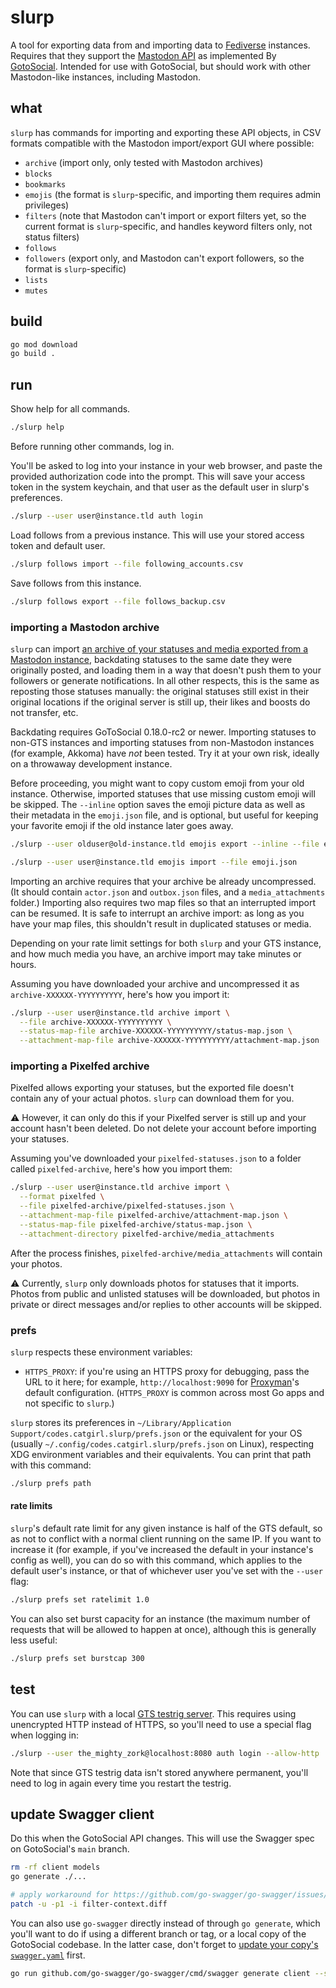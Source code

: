 # slurp

A tool for exporting data from and importing data to [Fediverse](https://en.wikipedia.org/wiki/Fediverse) instances. Requires that they support the [Mastodon API](https://docs.joinmastodon.org/) as implemented By [GotoSocial](https://gotosocial.org/). Intended for use with GotoSocial, but should work with other Mastodon-like instances, including Mastodon.

## what

`slurp` has commands for importing and exporting these API objects, in CSV formats compatible with the Mastodon import/export GUI where possible:

- `archive` (import only, only tested with Mastodon archives)
- `blocks`
- `bookmarks`
- `emojis` (the format is `slurp`-specific, and importing them requires admin privileges)
- `filters` (note that Mastodon can't import or export filters yet, so the current format is `slurp`-specific, and handles keyword filters only, not status filters)
- `follows`
- `followers` (export only, and Mastodon can't export followers, so the format is `slurp`-specific)
- `lists`
- `mutes`

## build

```bash
go mod download
go build .
```

## run

Show help for all commands.

```bash
./slurp help
```

Before running other commands, log in.

You'll be asked to log into your instance in your web browser, and paste the provided authorization code into the prompt. This will save your access token in the system keychain, and that user as the default user in slurp's preferences.

```bash
./slurp --user user@instance.tld auth login
```

Load follows from a previous instance. This will use your stored access token and default user.

```bash
./slurp follows import --file following_accounts.csv
```

Save follows from this instance.

```bash
./slurp follows export --file follows_backup.csv
```

### importing a Mastodon archive

`slurp` can import [an archive of your statuses and media exported from a Mastodon instance](https://docs.joinmastodon.org/user/moving/#export), backdating statuses to the same date they were originally posted, and loading them in a way that doesn't push them to your followers or generate notifications. In all other respects, this is the same as reposting those statuses manually: the original statuses still exist in their original locations if the original server is still up, their likes and boosts do not transfer, etc.

Backdating requires GoToSocial 0.18.0-rc2 or newer. Importing statuses to non-GTS instances and importing statuses from non-Mastodon instances (for example, Akkoma) have *not* been tested. Try it at your own risk, ideally on a throwaway development instance.

Before proceeding, you might want to copy custom emoji from your old instance. Otherwise, imported statuses that use missing custom emoji will be skipped. The `--inline` option saves the emoji picture data as well as their metadata in the `emoji.json` file, and is optional, but useful for keeping your favorite emoji if the old instance later goes away.

```bash
./slurp --user olduser@old-instance.tld emojis export --inline --file emoji.json

./slurp --user user@instance.tld emojis import --file emoji.json
```

Importing an archive requires that your archive be already uncompressed. (It should contain `actor.json` and `outbox.json` files, and a `media_attachments` folder.) Importing also requires two map files so that an interrupted import can be resumed. It is safe to interrupt an archive import: as long as you have your map files, this shouldn't result in duplicated statuses or media.

Depending on your rate limit settings for both `slurp` and your GTS instance, and how much media you have, an archive import may take minutes or hours.

Assuming you have downloaded your archive and uncompressed it as `archive-XXXXXX-YYYYYYYYYY`, here's how you import it:

```bash
./slurp --user user@instance.tld archive import \
  --file archive-XXXXXX-YYYYYYYYYY \
  --status-map-file archive-XXXXXX-YYYYYYYYYY/status-map.json \
  --attachment-map-file archive-XXXXXX-YYYYYYYYYY/attachment-map.json
```

### importing a Pixelfed archive

Pixelfed allows exporting your statuses, but the exported file doesn't contain any of your actual photos. `slurp` can download them for you.

⚠️ However, it can only do this if your Pixelfed server is still up and your account hasn't been deleted. Do not delete your account before importing your statuses.

Assuming you've downloaded your `pixelfed-statuses.json` to a folder called `pixelfed-archive`, here's how you import them:

```bash
./slurp --user user@instance.tld archive import \
  --format pixelfed \
  --file pixelfed-archive/pixelfed-statuses.json \
  --attachment-map-file pixelfed-archive/attachment-map.json \
  --status-map-file pixelfed-archive/status-map.json \
  --attachment-directory pixelfed-archive/media_attachments
```

After the process finishes, `pixelfed-archive/media_attachments` will contain your photos.

⚠️ Currently, `slurp` only downloads photos for statuses that it imports. Photos from public and unlisted statuses will be downloaded, but photos in private or direct messages and/or replies to other accounts will be skipped.

### prefs

`slurp` respects these environment variables:

- `HTTPS_PROXY`: if you're using an HTTPS proxy for debugging, pass the URL to it here; for example, `http://localhost:9090` for [Proxyman](https://proxyman.io/)'s default configuration. (`HTTPS_PROXY` is common across most Go apps and not specific to `slurp`.)

`slurp` stores its preferences in `~/Library/Application Support/codes.catgirl.slurp/prefs.json` or the equivalent for your OS (usually `~/.config/codes.catgirl.slurp/prefs.json` on Linux), respecting XDG environment variables and their equivalents. You can print that path with this command:

```bash
./slurp prefs path
```

#### rate limits

`slurp`'s default rate limit for any given instance is half of the GTS default, so as not to conflict with a normal client running on the same IP. If you want to increase it (for example, if you've increased the default in your instance's config as well), you can do so with this command, which applies to the default user's instance, or that of whichever user you've set with the `--user` flag:

```bash
./slurp prefs set ratelimit 1.0
```

You can also set burst capacity for an instance (the maximum number of requests that will be allowed to happen at once), although this is generally less useful:

```bash
./slurp prefs set burstcap 300
```

## test

You can use `slurp` with a local [GTS testrig server](https://github.com/superseriousbusiness/gotosocial/blob/main/CONTRIBUTING.md#standalone-testrig-with-pinafore). This requires using unencrypted HTTP instead of HTTPS, so you'll need to use a special flag when logging in:

```bash
./slurp --user the_mighty_zork@localhost:8080 auth login --allow-http
```

Note that since GTS testrig data isn't stored anywhere permanent, you'll need to log in again every time you restart the testrig.

## update Swagger client

Do this when the GotoSocial API changes. This will use the Swagger spec on GotoSocial's `main` branch.

```bash
rm -rf client models
go generate ./...

# apply workaround for https://github.com/go-swagger/go-swagger/issues/2997
patch -u -p1 -i filter-context.diff
```

You can also use `go-swagger` directly instead of through `go generate`, which you'll want to do if using a different branch or tag, or a local copy of the GotoSocial codebase. In the latter case, don't forget to [update your copy's `swagger.yaml`](https://github.com/superseriousbusiness/gotosocial/blob/main/CONTRIBUTING.md#updating-swagger-docs) first.

```bash
go run github.com/go-swagger/go-swagger/cmd/swagger generate client --spec /path/to/gotosocial/docs/api/swagger.yaml
```
